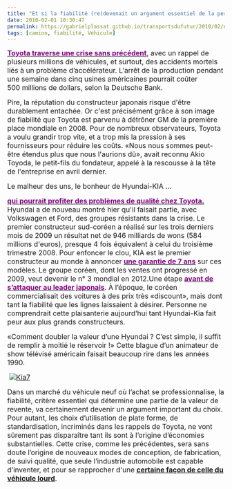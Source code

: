 ```yaml
---
title: "Et si la fiabilité (re)devenait un argument essentiel de la performance d’un constructeur ?"
date: 2010-02-01 10:30:47
permalink: https://gabrielplassat.github.io/transportsdufutur/2010/02/et-si-la-fiabilite-redevenait-un-argument-essentiel-de-la-performance-dun-constructeur.html
tags: [camion, fiabilité, Véhicule]
---
```


<p class="MsoNormal"><strong><span style="text-decoration: underline"><span><a href="http://www.lefigaro.fr/societes/2010/01/29/04015-20100129ARTFIG00420-toyota-traverse-une-crise-sans-precedent-.php"><font color="#800080" size="3">Toyota traverse une crise sans précédent</font></a></span></span></strong><span><font size="3">, avec un rappel de plusieurs millions de véhicules, et surtout, des accidents mortels liés à un problème d’accélérateur. L'arrêt de la production pendant une semaine dans cinq usines américaines pourrait coûter 500 millions de dollars, selon la Deutsche Bank.</font></span></p> <p class="MsoNormal"><span><font size="3"></font></span></p> <p class="MsoNormal"><span><font size="3">Pire, la réputation du constructeur japonais risque d'être durablement entachée. Or c'est précisément grâce à son image de fiabilité que Toyota est parvenu à détrôner GM de la première place mondiale en 2008. Pour de nombreux observateurs, Toyota a voulu grandir trop vite, et a trop mis la pression à ses fournisseurs pour réduire les coûts. «Nous nous sommes peut-être étendus plus que nous l'aurions dû», avait reconnu Akio Toyoda, le petit-fils du fondateur, appelé à la rescousse à la tête de l'entreprise en avril dernier.</font></span></p> <p class="MsoNormal"><span><font size="3"></font></span></p> <p class="MsoNormal"><span><font size="3">Le malheur des uns, le bonheur de Hyundai-KIA …</font></span></p> <p class="MsoNormal"><span><font size="3"></font></span></p>   <!--more-->  <p class="MsoNormal"><span><font size="3"><strong><span style="text-decoration: underline"><a href="http://toutsurlachine.blogspot.com/2010/01/hyundai-pourrait-profiter-des-problemes.html"><font color="#800080">qui pourrait profiter des problèmes de qualité chez Toyota</font></a>.</span></strong> Hyundai a de nouveau montré hier qu'il faisait partie, avec Volkswagen et Ford, des groupes résistants dans la crise. Le premier constructeur sud-coréen a réalisé sur les trois derniers mois de 2009 un résultat net de 946 milliards de wons (584 millions d'euros), presque 4 fois équivalent à celui du troisième trimestre 2008. Pour enfoncer le clou, KIA est le premier constructeur au monde à annoncer <strong><span style="text-decoration: underline"><a href="http://www.kia.fr/garantie.aspx"><font color="#800080">une garantie de 7 ans</font></a></span></strong> sur ces modèles.<strong> </strong>Le groupe coréen, dont les ventes ont progressé en 2009, veut devenir le n° 3 mondial en 2012.Une étape <strong><span style="text-decoration: underline"><a href="http://general-businness.blogspot.com/2010/01/hyundai-reve-de-depasser-toyota.html"><font color="#800080">avant de s’attaquer au leader japonais</font></a></span></strong>. À l’époque, le coréen commercialisait des voitures à des prix très «discount», mais dont tant la fiabilité que les lignes laissaient à désirer. Personne ne comprendrait cette plaisanterie aujourd’hui tant Hyundai-Kia fait peur aux plus grands constructeurs.</font></span></p> <p class="MsoNormal"><span><font size="3">«Comment doubler la valeur d’une Hyundai ? C’est simple, il suffit de remplir à moitié le réservoir !» Cette blague d’un animateur de show télévisé américain faisait beaucoup rire dans les années 1990. </font></span></p> <p class="MsoNormal"><span><font size="3"> <a href="https://gabrielplassat.github.io/transportsdufutur/wp-content/uploads/sites/6/old/6a0120a66d2ad4970b0120a83a4828970b-pi.jpg" rel="lightbox"><img alt="Kia7" border="0" class="asset asset-image at-xid-6a0120a66d2ad4970b0120a83a4828970b " src="/wp-content/uploads/sites/6/old/6a0120a66d2ad4970b0120a83a4828970b-500pi.jpg" title="Kia7" /></a> <br /></font></span></p> <p class="MsoNormal"><span><font size="3">Dans un marché du véhicule neuf où l’achat se professionnalise, la fiabilité, critère essentiel qui détermine une partie de la valeur de revente, va certainement devenir un argument important du choix. Pour autant, les choix d’utilisation de plate forme, de standardisation, incriminés dans les rappels de Toyota, ne vont sûrement pas disparaître tant ils sont à l’origine d’économies substantielles. Cette crise, comme les précédentes, sera sans doute l’origine de nouveaux modes de conception, de fabrication, de suivi qualité, que seule l’industrie automobile est capable d’inventer, et pour se rapprocher d'une <strong><span style="text-decoration: underline"><a href="https://gabrielplassat.github.io/transportsdufutur/2009/12/truck-2020-et-si-lavenir-du-camion-prefigurait-celui-de-lautomobile.html" target="_blank">certaine façon de celle du véhicule lourd</a></span></strong>.</font></span></p>
